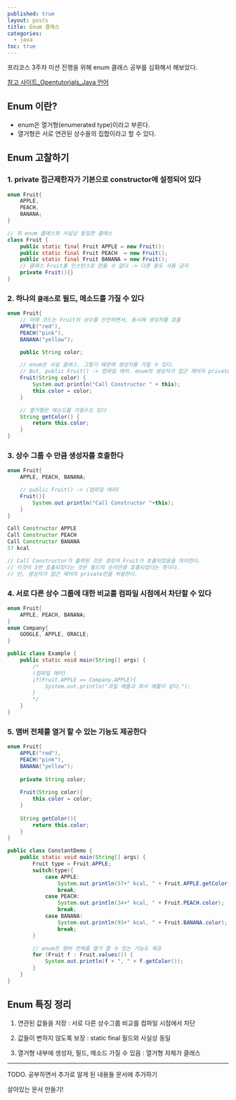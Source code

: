 ```yaml
---
published: true
layout: posts
title: Enum 클래스
categories: 
  - java
toc: true
---
```


프리코스 3주차 미션 진행을 위해 enum 클래스 공부를 심화해서 해보았다.

[참고 사이트_Opentutorials_Java 언어](https://opentutorials.org/course/2517/14151)

## Enum 이란?

- enum은 열거형(enumerated type)이라고 부른다.
- 열거형은 서로 연관된 상수들의 집합이라고 할 수 있다.


## Enum 고찰하기

### 1. private 접근제한자가 기본으로 constructor에 설정되어 있다

```java
enum Fruit{
    APPLE,
    PEACH,
    BANANA;
}

// 위 enum 클래스와 사실상 동일한 클래스
class Fruit {
    public static final Fruit APPLE = new Fruit():
    public static final Fruit PEACH  = new Fruit();
    public static final Fruit BANANA = new Fruit();
    // 클래스 Fruit를 인스턴스로 만들 수 없다 -> 다른 용도 사용 금지
    private Fruit(){}
}
```

### 2. 하나의 `클래스`로 필드, 메소드를 가질 수 있다

```java
enum Fruit{
    // 아래 코드는 Fruit의 상수를 선언하면서, 동시에 생성자를 호출
    APPLE("red"),
    PEACH("pink"),
    BANANA("yellow");

    public String color;

    // enum은 사실 클래스. 그렇기 때문에 생성자를 가질 수 있다.
    // But, public Fruit() -> 컴파일 에러. enum의 생성자가 접근 제어자 private만을 허용
    Fruit(String color) {
        System.out.println("Call Constructor " + this);
        this.color = color;
    }

    // 열거형은 메소드를 가질수도 있다
    String getColor() {
        return this.color;
    }
}
```

### 3. 상수 그룹 수 만큼 생성자를 호출한다

```java
enum Fruit{
    APPLE, PEACH, BANANA;

    // public Fruit() -> (컴파일 에러)
    Fruit(){
        System.out.println("Call Constructor "+this);
    }
}

Call Constructor APPLE
Call Constructor PEACH
Call Constructor BANANA
57 kcal

// Call Constructor가 출력된 것은 생성자 Fruit가 호출되었음을 의미한다.
// 이것이 3번 호출되었다는 것은 필드의 숫자만큼 호출되었다는 뜻이다.
// 단, 생성자가 접근 제어자 private만을 허용한다.
```



### 4. 서로 다른 상수 그룹에 대한 비교를 컴파일 시점에서 차단할 수 있다

```java
enum Fruit{
    APPLE, PEACH, BANANA;
}
enum Company{
    GOOGLE, APPLE, ORACLE;
}

public class Example {
    public static void main(String[] args) {
        /*
        (컴파일 에러)
        if(Fruit.APPLE == Company.APPLE){
            System.out.println("과일 애플과 회사 애플이 같다.");
        }
        */
    }
}
```

### 5. 맴버 전체를 열거 할 수 있는 기능도 제공한다

```java
enum Fruit{
    APPLE("red"),
    PEACH("pink"),
    BANANA("yellow");
    
    private String color;
    
    Fruit(String color){
        this.color = color;
    }
    
    String getColor(){
        return this.color;
    }
}

public class ConstantDemo {
    public static void main(String[] args) {
        Fruit type = Fruit.APPLE;
        switch(type){
            case APPLE:
                System.out.println(57+" kcal, " + Fruit.APPLE.getColor());
                break;
            case PEACH:
                System.out.println(34+" kcal, " + Fruit.PEACH.color);
                break;
            case BANANA:
                System.out.println(93+" kcal, " + Fruit.BANANA.color);
                break;
        }

        // enum은 맴버 전체를 열거 할 수 있는 기능도 제공
        for (Fruit f : Fruit.values()) {
            System.out.println(f + ", " + f.getColor());
        }
    }
}
```

## Enum 특징 정리

1. 연관된 값들을 저장 : 서로 다른 상수그룹 비교를 컴파일 시점에서 차단

2. 값들이 변하지 않도록 보장 : static final 필드와 사실상 동일

3. 열거형 내부에 생성자, 필드, 메소드 가질 수 있음 : 열거형 자체가 클래스

---

TODO. 공부하면서 추가로 알게 된 내용들 문서에 추가하기

살아있는 문서 만들기!

